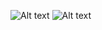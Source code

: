 ![Alt text](https://cdn.discordapp.com/attachments/1343188719561343046/1345053691534639198/Untitled287_20250228082311.png?ex=67c3265d&is=67c1d4dd&hm=509fd4033dbe30e334f2dc18fb51c6cc470dfabf8f7a0918a61cef4a2dec8862&)
![Alt text](https://cdn.discordapp.com/attachments/1343188719561343046/1345054161418453082/87beaf862da6d03f07ad096b9c53f43e.jpg?ex=67c326cd&is=67c1d54d&hm=ccf6e6bbbcaac874bed208fe4d97754f2a1a0fee4b9f0808a475150e89a92938&)
